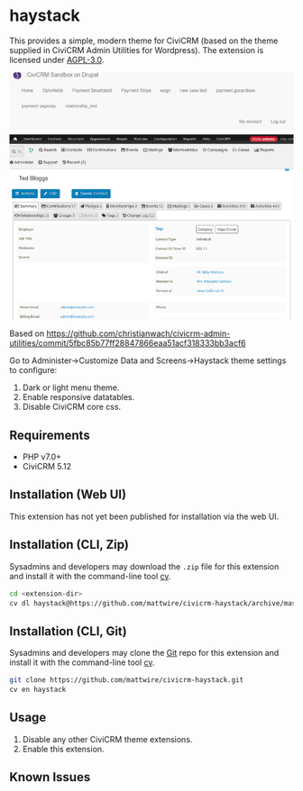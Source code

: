 # haystack

This provides a simple, modern theme for CiviCRM (based on the theme supplied in CiviCRM Admin Utilities for Wordpress).
The extension is licensed under [AGPL-3.0](LICENSE.txt).

![Screenshot](/images/contactsummary.png)

Based on https://github.com/christianwach/civicrm-admin-utilities/commit/5fbc85b77ff28847866eaa51acf318333bb3acf6

Go to Administer->Customize Data and Screens->Haystack theme settings to configure:
1. Dark or light menu theme.
2. Enable responsive datatables.
3. Disable CiviCRM core css.

## Requirements

* PHP v7.0+
* CiviCRM 5.12

## Installation (Web UI)

This extension has not yet been published for installation via the web UI.

## Installation (CLI, Zip)

Sysadmins and developers may download the `.zip` file for this extension and
install it with the command-line tool [cv](https://github.com/civicrm/cv).

```bash
cd <extension-dir>
cv dl haystack@https://github.com/mattwire/civicrm-haystack/archive/master.zip
```

## Installation (CLI, Git)

Sysadmins and developers may clone the [Git](https://en.wikipedia.org/wiki/Git) repo for this extension and
install it with the command-line tool [cv](https://github.com/civicrm/cv).

```bash
git clone https://github.com/mattwire/civicrm-haystack.git
cv en haystack
```

## Usage

1. Disable any other CiviCRM theme extensions.
2. Enable this extension.


## Known Issues

